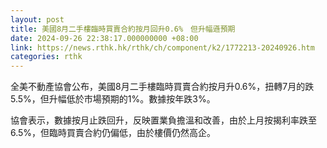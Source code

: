```yaml
---
layout: post
title: 美國8月二手樓臨時買賣合約按月回升0.6%　但升幅遜預期
date: 2024-09-26 22:38:17.000000000 +08:00
link: https://news.rthk.hk/rthk/ch/component/k2/1772213-20240926.htm
categories: rthk
---
```


全美不動產協會公布，美國8月二手樓臨時買賣合約按月升0.6%，扭轉7月的跌5.5%，但升幅低於市場預期的1%。數據按年跌3%。

協會表示，數據按月止跌回升，反映置業負擔溫和改善，由於上月按揭利率跌至6.5%，但臨時買賣合約仍偏低，由於樓價仍然高企。

